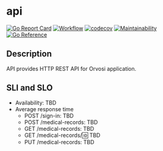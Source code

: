 # api

[![Go Report Card](https://goreportcard.com/badge/github.com/orvosi/api)](https://goreportcard.com/report/github.com/orvosi/api)
[![Workflow](https://github.com/orvosi/api/workflows/Test/badge.svg)](https://github.com/orvosi/api/actions)
[![codecov](https://codecov.io/gh/orvosi/api/branch/master/graph/badge.svg?token=WA9A65NFR9)](https://codecov.io/gh/orvosi/api)
[![Maintainability](https://api.codeclimate.com/v1/badges/3fa0f93762298b7ae7bc/maintainability)](https://codeclimate.com/github/orvosi/api/maintainability)
[![Go Reference](https://pkg.go.dev/badge/github.com/orvosi/api.svg)](https://pkg.go.dev/github.com/orvosi/api)

## Description

API provides HTTP REST API for Orvosi application.

## SLI and SLO

- Availability: TBD
- Average response time
  - POST /sign-in: TBD
  - POST /medical-records: TBD
  - GET /medical-records: TBD
  - GET /medical-records/:id: TBD
  - PUT /medical-records: TBD
  